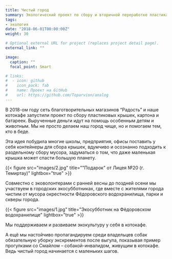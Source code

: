 ```yaml
---
title: Чистый город
summary: Экологический проект по сбору и вторичной переработке пластика, батареек, макулатуры
tags:
- экология
date: "2018-06-01T00:00:00Z"
weight: 30

# Optional external URL for project (replaces project detail page).
external_link: ""

image:
  caption: ""
  focal_point: Smart

# links:
#  - icon: github
#    icon_pack: fab
#    name: Проект на GitHub
#    url: https://github.com/Toparvion/analog
---
```


В 2018-ом году сеть благотворительных магазинов “Радость” и наше котокафе запустили проект по сбору пластиковых крышек, картона и батареек. Вырученные деньги идут на помощь особенным детям и животным. Мы не просто делаем наш город чище, но и помогаем тем, кто в беде.

Эта идея побудила многие школы, предприятия, офисы поставить у себя контейнеры для сбора крышек, вдумчиво и осознанно подходить к раздельному сбору мусора, задуматься о том, что даже маленькая крышка может спасти большую планету.

{{< figure src="images/2.jpg" title="\"Подарок\" от Лицея №20 (г. Темиртау)" lightbox="true" >}}

Совместно с эковолонтерами с ранней весны до поздней осени мы участвуем в городских экосубботниках, где вместе с жителями города чистим от мусора окрестности Фёдоровского водохранилища, парки и скверы города.

{{< figure src="images/1.jpg" title="Экосубботник на Фёдоровском водохранилище" lightbox="true" >}}

Мы поддерживаем и развиваем экокультуру у себя в котокафе.

А ещё мы настойчиво пропагандируем среди владельцев собак обязательную уборку экскрементов после выгула, показывая пример прогулками со Смайлом – собакой-инвалидом, живущим в котокафе. Ведь чистый город начинается с маленьких шагов.
